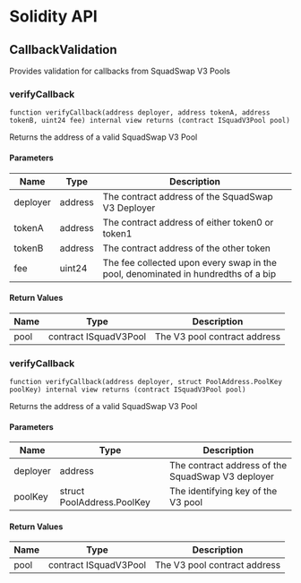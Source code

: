 # Solidity API

## CallbackValidation

Provides validation for callbacks from SquadSwap V3 Pools

### verifyCallback

```solidity
function verifyCallback(address deployer, address tokenA, address tokenB, uint24 fee) internal view returns (contract ISquadV3Pool pool)
```

Returns the address of a valid SquadSwap V3 Pool

#### Parameters

| Name | Type | Description |
| ---- | ---- | ----------- |
| deployer | address | The contract address of the SquadSwap V3 Deployer |
| tokenA | address | The contract address of either token0 or token1 |
| tokenB | address | The contract address of the other token |
| fee | uint24 | The fee collected upon every swap in the pool, denominated in hundredths of a bip |

#### Return Values

| Name | Type | Description |
| ---- | ---- | ----------- |
| pool | contract ISquadV3Pool | The V3 pool contract address |

### verifyCallback

```solidity
function verifyCallback(address deployer, struct PoolAddress.PoolKey poolKey) internal view returns (contract ISquadV3Pool pool)
```

Returns the address of a valid SquadSwap V3 Pool

#### Parameters

| Name | Type | Description |
| ---- | ---- | ----------- |
| deployer | address | The contract address of the SquadSwap V3 deployer |
| poolKey | struct PoolAddress.PoolKey | The identifying key of the V3 pool |

#### Return Values

| Name | Type | Description |
| ---- | ---- | ----------- |
| pool | contract ISquadV3Pool | The V3 pool contract address |

